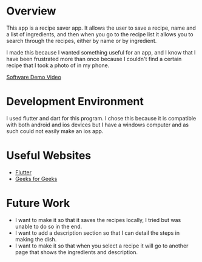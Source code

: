 # Overview

This app is a recipe saver app. It allows the user to save a recipe, name and a list of ingredients, and then when you go to the recipe list it allows you to search through the recipes, either by name or by ingredient.

I made this because I wanted something useful for an app, and I know that I have been frustrated more than once because I couldn't find a certain recipe that I took a photo of in my phone.

[Software Demo Video](http://youtube.link.goes.here)

# Development Environment

I used flutter and dart for this program. I chose this because it is compatible with both android and ios devices but I have a windows computer and as such could not easily make an ios app.

# Useful Websites

* [Flutter](https://flutter.dev/)
* [Geeks for Geeks](https://www.geeksforgeeks.org/flutter-tutorial/)

# Future Work

* I want to make it so that it saves the recipes locally, I tried but was unable to do so in the end.
* I want to add a description section so that I can detail the steps in making the dish.
* I want to make it so that when you select a recipe it will go to another page that shows the ingredients and description.
